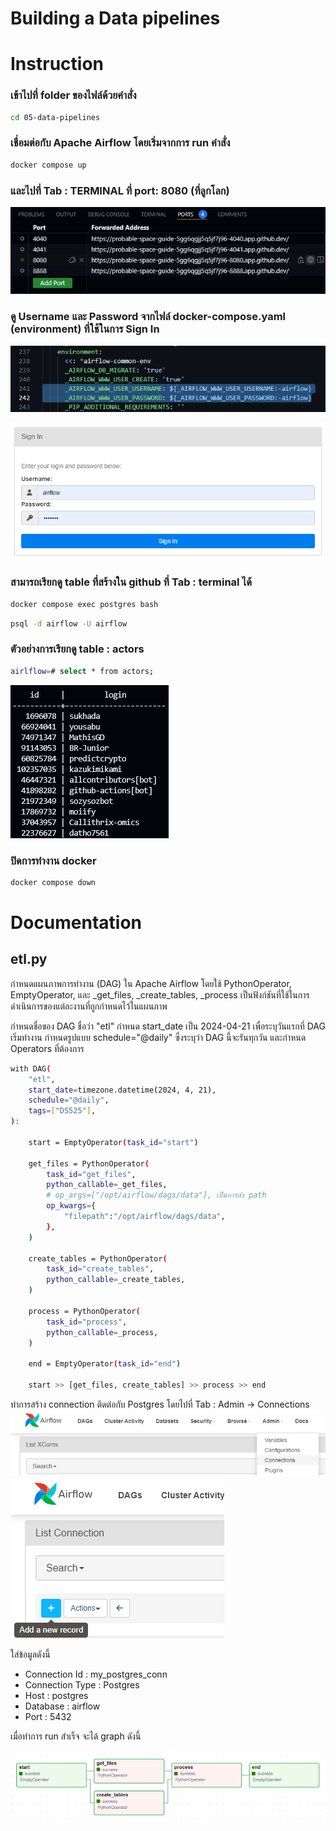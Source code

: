 # Building a Data pipelines

# Instruction
### เข้าไปที่ folder ของไฟล์ด้วยคำสั่ง
```sh
cd 05-data-pipelines
```

### เชื่อมต่อกับ Apache Airflow โดยเริ่มจากการ run คำสั่ง
```sh
docker compose up
```

### และไปที่ Tab : TERMINAL ที่ port: 8080 (ที่ลูกโลก)
![Alt text](image/image-1.png)

### ดู Username และ Password จากไฟล์ docker-compose.yaml (environment) ที่ใช้ในการ Sign In
![Alt text](image/image-2.png)

![Alt text](image/image-3.png)

### สามารถเรียกดู table ที่สร้างใน github ที่ Tab : terminal ได้ 
```sh
docker compose exec postgres bash
```
```sh
psql -d airflow -U airflow
```
### ตัวอย่างการเรียกดู table : actors

```sh
airlflow=# select * from actors;
```
![Alt text](image/image-8.png)

### ปิดการทำงาน docker
```sh
docker compose down
```


# Documentation

## etl.py
กำหนดแผนภาพการทำงาน (DAG) ใน Apache Airflow โดยใช้ PythonOperator, EmptyOperator, และ _get_files, _create_tables, _process เป็นฟังก์ชันที่ใช้ในการดำเนินการของแต่ละงานที่ถูกกำหนดไว้ในแผนภาพ

กำหนดชื่อของ DAG ชื่อว่า "etl" กำหนด start_date เป็น 2024-04-21 เพื่อระบุวันแรกที่ DAG เริ่มทำงาน กำหนดรูปแบบ schedule="@daily" ซึ่งระบุว่า DAG นี้จะรันทุกวัน และกำหนด Operators ที่ต้องการ 

```sh
with DAG(
    "etl",
    start_date=timezone.datetime(2024, 4, 21),
    schedule="@daily",
    tags=["DS525"],
):

    start = EmptyOperator(task_id="start")

    get_files = PythonOperator(
        task_id="get_files",
        python_callable=_get_files,
        # op_args=["/opt/airflow/dags/data"], เป็นการส่ง path
        op_kwargs={
            "filepath":"/opt/airflow/dags/data",
        },
    )

    create_tables = PythonOperator(
        task_id="create_tables",
        python_callable=_create_tables,
    )

    process = PythonOperator(
        task_id="process",
        python_callable=_process,
    )

    end = EmptyOperator(task_id="end")

    start >> [get_files, create_tables] >> process >> end
```

ทำการสร้าง connection ติดต่อกับ Postgres โดยไปที่ Tab : Admin -> Connections
![Alt text](image/image-5.png)
![Alt text](image/image-6.png)

ใส่ข้อมูลดังนี้
- Connection Id : my_postgres_conn
- Connection Type : Postgres
- Host : postgres
- Database : airflow
- Port : 5432

เมื่อทำการ run สำเร็จ จะได้ graph ดังนี้

![Alt text](image/image-4.png)